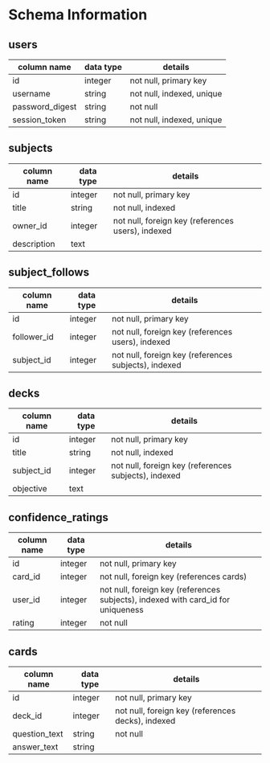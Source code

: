 # Schema Information

## users

column name	        |     data type	    |   details
--------------------|-------------------|----------------------------
id	                |integer	          |not null, primary key
username	          |string	            |not null, indexed, unique
password_digest	    |string	            |not null
session_token	      |string	            |not null, indexed, unique

## subjects

column name	        |     data type	    |   details
--------------------|-------------------|----------------------------
id	                |integer	          |not null, primary key
title   	          |string	            |not null, indexed
owner_id      	    |integer	          |not null, foreign key (references users), indexed
description 	      |text	              |

## subject_follows

column name	        |     data type	    |   details
--------------------|-------------------|----------------------------
id	                |integer	          |not null, primary key
follower_id   	    |integer	          |not null, foreign key (references users), indexed
subject_id      	  |integer	          |not null, foreign key (references subjects), indexed

## decks

column name	        |     data type	    |   details
--------------------|-------------------|----------------------------
id	                |integer	          |not null, primary key
title   	          |string	            |not null, indexed
subject_id      	  |integer            |not null, foreign key (references subjects), indexed
objective   	      |text	              |

## confidence_ratings

column name	        |     data type	    |   details
--------------------|-------------------|----------------------------
id	                |integer	          |not null, primary key
card_id   	        |integer            |not null, foreign key (references cards)
user_id      	      |integer            |not null, foreign key (references subjects), indexed with card_id for uniqueness
rating 	            |integer            |not null

## cards

column name	        |     data type	    |   details
--------------------|-------------------|----------------------------
id	                |integer	          |not null, primary key
deck_id      	      |integer            |not null, foreign key (references decks), indexed
question_text       |string             |not null
answer_text  	      |string             |

